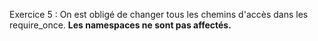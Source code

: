Exercice 5 :
On est obligé de changer tous les chemins d'accès dans les require_once.
**Les namespaces ne sont pas affectés.**